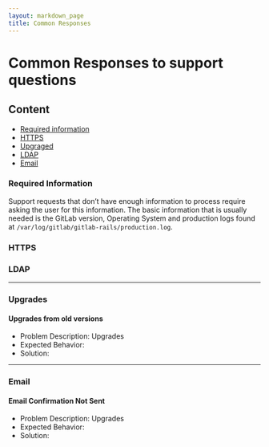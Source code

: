 ```yaml
---
layout: markdown_page
title: Common Responses
---
```


# Common Responses to support questions

## Content
* [Required information](/handbook/support/common-responses.html#required-information)    
* [HTTPS](/handbook/support/common-responses.html#https)  
* [Upgraged](/handbook/support/common-responses.html#upgrades)  
* [LDAP](/handbook/support/common-responses.html#ldap)
* [Email](/handbook/support/common-responses.html#email)


### <a name="required-information"></a> Required Information

Support requests that don’t have enough information to process require asking the user for this information. The basic 
information that is usually needed is the GitLab version, Operating System and production logs found 
at ```/var/log/gitlab/gitlab-rails/production.log```. 


### <a name="https"></a> HTTPS 

### <a name="ldap"></a> LDAP
  
***

### <a name="upgrades"></a> Upgrades
  
#### Upgrades from old versions
* Problem Description: Upgrades 
* Expected Behavior:  
* Solution:  

***

### <a name="email"></a> Email

#### Email Confirmation Not Sent
* Problem Description: Upgrades 
* Expected Behavior:  
* Solution:  
